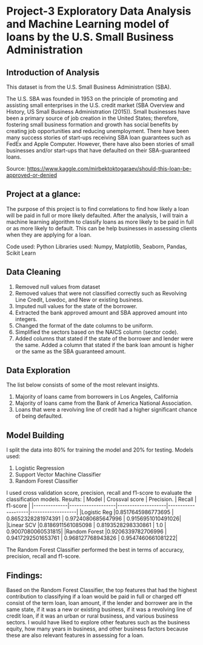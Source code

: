 # Project-3 Exploratory Data Analysis and Machine Learning model of loans by the U.S. Small Business Administration
## Introduction of Analysis
This dataset is from the U.S. Small Business Administration (SBA).

The U.S. SBA was founded in 1953 on the principle of promoting and assisting small enterprises in the U.S. credit market (SBA Overview and History, US Small Business Administration (2015)). Small businesses have been a primary source of job creation in the United States; therefore, fostering small business formation and growth has social benefits by creating job opportunities and reducing unemployment. There have been many success stories of start-ups receiving SBA loan guarantees such as FedEx and Apple Computer. However, there have also been stories of small businesses and/or start-ups that have defaulted on their SBA-guaranteed loans.

Source: https://www.kaggle.com/mirbektoktogaraev/should-this-loan-be-approved-or-denied

## Project at a glance:
The purpose of this project is to find correlations to find how likely a loan will be paid in full or more likely defaulted. After the analysis, I will train a machine learning algorithm to classify loans as more likely to be paid in full or as more likely to default. This can be help businesses in assessing clients when they are applying for a loan.

Code used: Python
Libraries used: Numpy, Matplotlib, Seaborn, Pandas, Scikit Learn

## Data Cleaning
1. Removed null values from dataset
2. Removed values that were not classified correctly such as Revolving Line Credit, Lowdoc, and New or existing business.
3. Imputed null values for the state of the borrower.
4. Extracted the bank approved amount and SBA approved amount into integers.
5. Changed the format of the date columns to be uniform.
6. Simplified the sectors based on the NAICS column (sector code).
7. Added columns that stated if the state of the borrower and lender were the same. Added a column that stated if the bank loan amount is higher or the same as the SBA guaranteed amount.

## Data Exploration
The list below consists of some of the most relevant insights.
1. Majority of loans came from borrowers in Los Angeles, California
2. Majority of loans came from the Bank of America National Association.
3. Loans that were a revolving line of credit had a higher significant chance of being defaulted.

## Model Building
I split the data into 80% for training the model and 20% for testing.
Models used:
1. Logistic Regression
2. Support Vector Machine Classifier
3. Random Forest Classifier

I used cross validation score, precision, recall and f1-score to evaluate the classification models.
Results:
| Model        | Crossval score    | Precision.         | Recall             | f1-score          |
|--------------|-------------------|--------------------|--------------------|-------------------|
|Logistic Reg  |0.8517645986773695 | 0.8652328281974391 | 0.9724080685647996 | 0.9156951010491026|
|Linear SCV    |0.8186911561085098 | 0.8193528298330861 | 1.0                | 0.9007080060531815|
|Random Forest |0.9206339782706996 | 0.9417292501653761 | 0.968127768943826  | 0.9547460661081222|

The Random Forest Classifier performed the best in terms of accuracy, precision, recall and f1-score.

## Findings:
Based on the Random Forest Classifier, the top features that had the highest contribution to classifying if a loan would be paid in full or charged off consist of the term loan, loan amount, if the lender and borrower are in the same state, if it was a new or existing business, if it was a revolving line of credit loan, if it was an urban or rural business, and various business sectors. I would have liked to explore other features such as the business equity, how many years in business, and other business factors because these are also relevant features in assessing for a loan.

